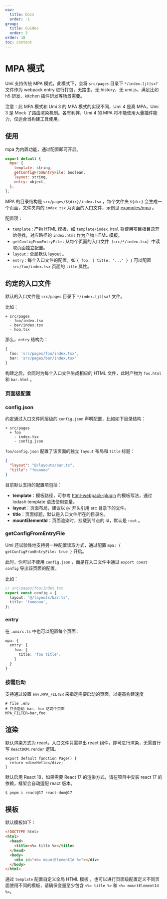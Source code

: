 ```yaml
---
nav:
  title: Docs
  order: -1
group:
  title: Guides
  order: 3
order: 18
toc: content
---
```


# MPA 模式

Umi 支持传统 MPA 模式，此模式下，会将 `src/pages` 目录下 `*/index.[jt]sx?` 文件作为 webpack entry 进行打包，无路由，无 history，无 umi.js，满足比如 h5 研发、kitchen 插件研发等场景需要。

注意：此 MPA 模式和 Umi 3 的 MPA 模式的实现不同，Umi 4 是真 MPA，Umi 3 是 Mock 了路由渲染机制。各有利弊，Umi 4 的 MPA 将不能使用大量插件能力，仅适合当构建工具使用。

## 使用

mpa 为内置功能，通过配置即可开启。

```js
export default {
  mpa: {
    template: string,
    getConfigFromEntryFile: boolean,
    layout: string,
    entry: object,
  },
};
```

MPA 的目录结构是 `src/pages/${dir}/index.tsx` ，每个文件夹 `${dir}` 会生成一个页面，文件夹内的 `index.tsx` 为页面的入口文件，示例见 [examples/mpa](https://github.com/umijs/umi/tree/master/examples/mpa) 。

配置项：

- `template` : 产物 HTML 模板，如 `template/index.html` 将使用项目根目录开始寻找，对应路径的 `index.html` 作为产物 HTML 模板。
- `getConfigFromEntryFile` : 从每个页面的入口文件（`src/*/index.tsx`）中读取页面独立配置。
- `layout` : 全局默认 layout 。
- `entry` : 每个入口文件的配置，如 `{ foo: { title: '...' } }` 可以配置 `src/foo/index.tsx` 页面的 `title` 属性。

## 约定的入口文件

默认的入口文件是 `src/pages` 目录下 `*/index.[jt]sx?` 文件。

比如：

```
+ src/pages
  - foo/index.tsx
  - bar/index.tsx
  - hoo.tsx
```

那么，`entry` 结构为：

```ts
{
  foo: 'src/pages/foo/index.tsx',
  bar: 'src/pages/bar/index.tsx'
}
```

构建之后，会同时为每个入口文件生成相应的 HTML 文件，此时产物为 `foo.html` 和 `bar.html` 。

### 页面级配置

### config.json

约定通过入口文件同层级的 `config.json` 声明配置，比如如下目录结构：

```
+ src/pages
  + foo
    - index.tsx
    - config.json
```

`foo/config.json` 配置了该页面的独立 `layout` 布局和 `title` 标题：

```json
{
  "layout": "@/layouts/bar.ts",
  "title": "foooooo"
}
```

目前默认支持的配置项包括：

- **template**：模板路径，可参考 [html-webpack-plugin](https://github.com/jantimon/html-webpack-plugin) 的模板写法，通过 lodash template 语法使用变量。
- **layout**：页面布局，建议以 `@/` 开头引用 src 目录下的文件。
- **title**：页面标题，默认是入口文件所在的目录名。
- **mountElementId**：页面渲染时，挂载到节点的 id，默认是 `root` 。

### getConfigFromEntryFile

Umi 还试验性地支持另一种配置读取方式，通过配置 `mpa: { getConfigFromEntryFile: true }` 开启。

此时，你可以不使用 `config.json` ，而是在入口文件中通过 `export const config` 导出该页面的配置。

比如：

```ts
// src/pages/foo/index.tsx
export const config = {
  layout: '@/layouts/bar.ts',
  title: 'foooooo',
};
```

### entry

在 `.umirc.ts` 中也可以配置每个页面：

```ts
mpa: {
  entry: {
    foo: {
      title: 'foo title';
    }
  }
}
```

### 按需启动

支持通过设置 `env.MPA_FILTER` 来指定需要启动的页面，以提高构建速度

```text
# file .env
# 只会启动 bar、foo 这两个页面
MPA_FILTER=bar,foo
```

## 渲染

默认渲染方式为 react，入口文件只需导出 react 组件，即可进行渲染，无需自行写 `ReactDOM.render` 逻辑。

```tsx
export default function Page() {
  return <div>Hello</div>;
}
```

默认启用 React 18，如果需要 React 17 的渲染方式，请在项目中安装 react 17 的依赖，框架会自动适配 react 版本。

```bash
$ pnpm i react@17 react-dom@17
```

## 模板

默认模板如下：

```html
<!DOCTYPE html>
<html>
  <head>
    <title><%= title %></title>
  </head>
  <body>
    <div id="<%= mountElementId %>"></div>
  </body>
</html>
```

通过 `template` 配置自定义全局 HTML 模板 ，也可以进行页面级配置定义不同页面使用不同的模板，请确保变量至少包含 `<%= title %>` 和 `<%= mountElementId %>`。
